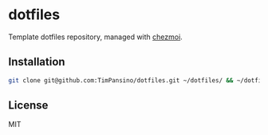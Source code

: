 # dotfiles

Template dotfiles repository, managed with [chezmoi](https://chezmoi.io/).

## Installation

```bash
git clone git@github.com:TimPansino/dotfiles.git ~/dotfiles/ && ~/dotfiles/install.sh
```

## License

MIT
